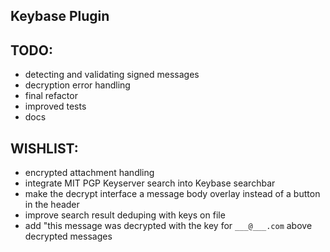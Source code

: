 ## Keybase Plugin

TODO:
-----
* detecting and validating signed messages
* decryption error handling
* final refactor
* improved tests
* docs


WISHLIST:
-----
* encrypted attachment handling
* integrate MIT PGP Keyserver search into Keybase searchbar
* make the decrypt interface a message body overlay instead of a button in the header
* improve search result deduping with keys on file
* add "this message was decrypted with the key for `___@___.com` above decrypted messages

